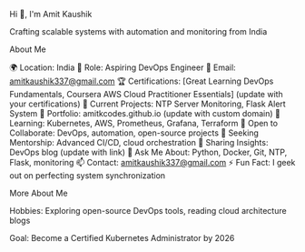 Hi 👋, I'm Amit Kaushik

Crafting scalable systems with automation and monitoring from India

About Me

🌍 Location: India
💼 Role: Aspiring DevOps Engineer
📧 Email: amitkaushik337@gmail.com
🏆 Certifications: [Great Learning DevOps Fundamentals, Coursera AWS Cloud Practitioner Essentials] (update with your certifications)
🔭 Current Projects: NTP Server Monitoring, Flask Alert System
🔭 Portfolio: amitkcodes.github.io (update with custom domain)
🌱 Learning: Kubernetes, AWS, Prometheus, Grafana, Terraform
👯 Open to Collaborate: DevOps, automation, open-source projects
🤝 Seeking Mentorship: Advanced CI/CD, cloud orchestration
📝 Sharing Insights: DevOps blog (update with link)
💬 Ask Me About: Python, Docker, Git, NTP, Flask, monitoring
📫 Contact: amitkaushik337@gmail.com
⚡ Fun Fact: I geek out on perfecting system synchronization

More About Me





Hobbies: Exploring open-source DevOps tools, reading cloud architecture blogs



Goal: Become a Certified Kubernetes Administrator by 2026
